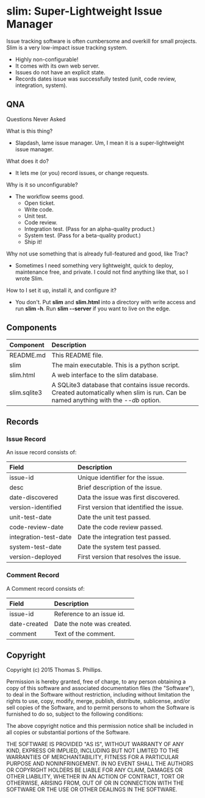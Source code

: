 # slim: Super-Lightweight Issue Manager

Issue tracking software is often cumbersome and overkill for small projects.  Slim is a very low-impact issue tracking system.

- Highly non-configurable!
- It comes with its own web server.
- Issues do not have an explicit state.
- Records dates issue was successfully tested (unit, code review, integration, system).

## QNA
Questions Never Asked

What is this thing?
- Slapdash, lame issue manager.  Um, I mean it is a super-lightweight issue manager.

What does it do?
- It lets me (or you) record issues, or change requests.

Why is it so unconfigurable?
- The workflow seems good.
  - Open ticket.
  - Write code.
  - Unit test.
  - Code review.
  - Integration test. (Pass for an alpha-quality product.)
  - System test. (Pass for a beta-quality product.)
  - Ship it!

Why not use something that is already full-featured and good, like Trac?
- Sometimes I need something very lightweight, quick to deploy, maintenance free, and private.  I could not find anything like that, so I wrote Slim.

How to I set it up, install it, and configure it?
- You don't.  Put **slim** and **slim.html** into a directory with write access and run **slim -h**.  Run **slim --server** if you want to live on the edge.

## Components

| Component    | Description                                                                                                                           |
|:-------------|:--------------------------------------------------------------------------------------------------------------------------------------|
| README.md    | This README file.                                                                                                                     |
| slim         | The main executable. This is a python script.                                                                                         |
| slim.html    | A web interface to the slim database.                                                                                                 |
| slim.sqlite3 | A SQLite3 database that contains issue records. Created automatically when slim is run. Can be named anything with the *--db* option. |

## Records

### Issue Record

An issue record consists of:

| Field                 | Description                              |
|:----------------------|:-----------------------------------------|
| issue-id              | Unique identifier for the issue.         |
| desc                  | Brief description of the issue.          |
| date-discovered       | Data the issue was first discovered.     |
| version-identified    | First version that identified the issue. |
| unit-test-date        | Date the unit test passed.               |
| code-review-date      | Date the code review passed.             |
| integration-test-date | Date the integration test passed.        |
| system-test-date      | Date the system test passed.             |
| version-deployed      | First version that resolves the issue.   |

### Comment Record

A Comment record consists of:

| Field        | Description                |
|:-------------|:---------------------------|
| issue-id     | Reference to an issue id.  |
| date-created | Date the note was created. |
| comment      | Text of the comment.       |

## Copyright

Copyright (c) 2015 Thomas S. Phillips.

Permission is hereby granted, free of charge, to any person obtaining a copy
of this software and associated documentation files (the "Software"), to deal
in the Software without restriction, including without limitation the rights
to use, copy, modify, merge, publish, distribute, sublicense, and/or sell
copies of the Software, and to permit persons to whom the Software is
furnished to do so, subject to the following conditions:

The above copyright notice and this permission notice shall be included in
all copies or substantial portions of the Software.

THE SOFTWARE IS PROVIDED "AS IS", WITHOUT WARRANTY OF ANY KIND, EXPRESS OR
IMPLIED, INCLUDING BUT NOT LIMITED TO THE WARRANTIES OF MERCHANTABILITY,
FITNESS FOR A PARTICULAR PURPOSE AND NONINFRINGEMENT. IN NO EVENT SHALL THE
AUTHORS OR COPYRIGHT HOLDERS BE LIABLE FOR ANY CLAIM, DAMAGES OR OTHER
LIABILITY, WHETHER IN AN ACTION OF CONTRACT, TORT OR OTHERWISE, ARISING FROM,
OUT OF OR IN CONNECTION WITH THE SOFTWARE OR THE USE OR OTHER DEALINGS IN
THE SOFTWARE.
